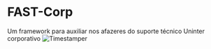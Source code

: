 # FAST-Corp
Um framework para auxiliar nos afazeres do suporte técnico Uninter corporativo
![Timestamper](https://i.imgur.com/Tesevwo.png)
